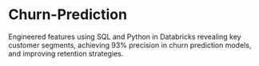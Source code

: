 # Churn-Prediction
Engineered features using SQL and Python in Databricks revealing key customer segments, achieving 93% precision in churn prediction models, and improving retention strategies.
